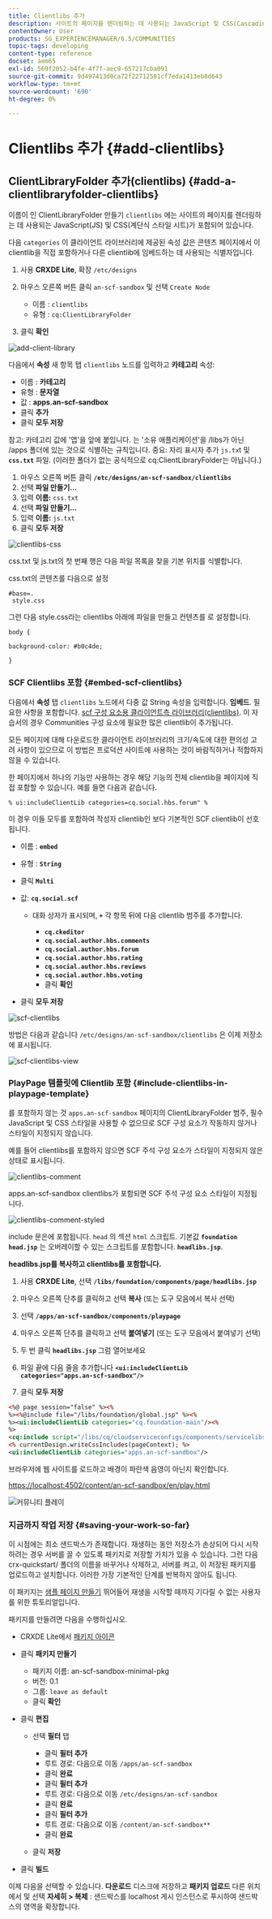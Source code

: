 ```yaml
---
title: Clientlibs 추가
description: 사이트의 페이지를 렌더링하는 데 사용되는 JavaScript 및 CSS(Cascading Style Sheet)를 포함하는 데 사용되는 ClientLibraryFolder(clientlibs)를 추가하는 방법을 알아봅니다.
contentOwner: User
products: SG_EXPERIENCEMANAGER/6.5/COMMUNITIES
topic-tags: developing
content-type: reference
docset: aem65
exl-id: 569f2052-b4fe-4f7f-aec9-657217cba091
source-git-commit: 9d497413d0ca72f22712581cf7eda1413eb8d643
workflow-type: tm+mt
source-wordcount: '690'
ht-degree: 0%

---
```


# Clientlibs 추가 {#add-clientlibs}

## ClientLibraryFolder 추가(clientlibs) {#add-a-clientlibraryfolder-clientlibs}

이름이 인 ClientLibraryFolder 만들기 `clientlibs` 에는 사이트의 페이지를 렌더링하는 데 사용되는 JavaScript(JS) 및 CSS(계단식 스타일 시트)가 포함되어 있습니다.

다음 `categories` 이 클라이언트 라이브러리에 제공된 속성 값은 콘텐츠 페이지에서 이 clientlib을 직접 포함하거나 다른 clientlib에 임베드하는 데 사용되는 식별자입니다.

1. 사용 **CRXDE Lite**, 확장 `/etc/designs`

1. 마우스 오른쪽 버튼 클릭 `an-scf-sandbox` 및 선택 `Create Node`

   * 이름 : `clientlibs`
   * 유형 : `cq:ClientLibraryFolder`

1. 클릭 **확인**

![add-client-library](assets/add-client-library.png)

다음에서 **속성** 새 항목 탭 `clientlibs` 노드를 입력하고 **카테고리** 속성:

* 이름 : **카테고리**
* 유형 : **문자열**
* 값 : **apps.an-scf-sandbox**
* 클릭 **추가**
* 클릭 **모두 저장**

참고: 카테고리 값에 &#39;앱&#39;을 앞에 붙입니다. 는 &#39;소유 애플리케이션&#39;을 /libs가 아닌 /apps 폴더에 있는 것으로 식별하는 규칙입니다. 중요: 자리 표시자 추가 `js.tx`t 및 **`css.txt`** 파일. (이러한 폴더가 없는 공식적으로 cq:ClientLibraryFolder는 아닙니다.)

1. 마우스 오른쪽 버튼 클릭 **`/etc/designs/an-scf-sandbox/clientlibs`**
1. 선택 **파일 만들기...**
1. 입력 **이름:** `css.txt`
1. 선택 **파일 만들기...**
1. 입력 **이름:** `js.txt`
1. 클릭 **모두 저장**

![clientlibs-css](assets/clientlibs-css.png)

css.txt 및 js.txt의 첫 번째 행은 다음 파일 목록을 찾을 기본 위치를 식별합니다.

css.txt의 콘텐츠를 다음으로 설정

```
#base=.
 style.css
```

그런 다음 style.css라는 clientlibs 아래에 파일을 만들고 컨텐츠를 로 설정합니다.

`body {`

`background-color: #b0c4de;`

`}`

### SCF Clientlibs 포함 {#embed-scf-clientlibs}

다음에서 **속성** 탭 `clientlibs` 노드에서 다중 값 String 속성을 입력합니다. **임베드**. 필요한 사항을 포함합니다. [scf 구성 요소용 클라이언트측 라이브러리(clientlibs)](/help/communities/client-customize.md#clientlibs-for-scf). 이 자습서의 경우 Communities 구성 요소에 필요한 많은 clientlib이 추가됩니다.

모든 페이지에 대해 다운로드한 클라이언트 라이브러리의 크기/속도에 대한 편의성 고려 사항이 있으므로 이 방법은 프로덕션 사이트에 사용하는 것이 바람직하거나 적합하지 않을 수 있습니다.

한 페이지에서 하나의 기능만 사용하는 경우 해당 기능의 전체 clientlib을 페이지에 직접 포함할 수 있습니다. 예를 들면 다음과 같습니다.

`% ui:includeClientLib categories=cq.social.hbs.forum" %`

이 경우 이들 모두를 포함하여 작성자 clientlib인 보다 기본적인 SCF clientlib이 선호됩니다.

* 이름 : **`embed`**
* 유형 : **`String`**
* 클릭 **`Multi`**
* 값: **`cq.social.scf`**

   * 대화 상자가 표시되며, **`+`** 각 항목 뒤에 다음 clientlib 범주를 추가합니다.

      * **`cq.ckeditor`**
      * **`cq.social.author.hbs.comments`**
      * **`cq.social.author.hbs.forum`**
      * **`cq.social.author.hbs.rating`**
      * **`cq.social.author.hbs.reviews`**
      * **`cq.social.author.hbs.voting`**
      * 클릭 **확인**

* 클릭 **모두 저장**

![scf-clientlibs](assets/scf-clientlibs.png)

방법은 다음과 같습니다 `/etc/designs/an-scf-sandbox/clientlibs` 은 이제 저장소에 표시됩니다.

![scf-clientlibs-view](assets/scf-clientlibs1.png)

### PlayPage 템플릿에 Clientlib 포함 {#include-clientlibs-in-playpage-template}

를 포함하지 않는 것 `apps.an-scf-sandbox` 페이지의 ClientLibraryFolder 범주, 필수 JavaScript 및 CSS 스타일을 사용할 수 없으므로 SCF 구성 요소가 작동하지 않거나 스타일이 지정되지 않습니다.

예를 들어 clientlibs를 포함하지 않으면 SCF 주석 구성 요소가 스타일이 지정되지 않은 상태로 표시됩니다.

![clientlibs-comment](assets/clientlibs-comment.png)

apps.an-scf-sandbox clientlibs가 포함되면 SCF 주석 구성 요소 스타일이 지정됩니다.

![clientlibs-comment-styled](assets/clientlibs-comment1.png)

include 문은에 포함됩니다. `head` 의 섹션 `html` 스크립트. 기본값 **`foundation head.jsp`** 는 오버레이할 수 있는 스크립트를 포함합니다. **`headlibs.jsp`**.

**headlibs.jsp를 복사하고 clientlibs를 포함합니다.**

1. 사용 **CRXDE Lite**, 선택 **`/libs/foundation/components/page/headlibs.jsp`**

1. 마우스 오른쪽 단추를 클릭하고 선택 **복사** (또는 도구 모음에서 복사 선택)
1. 선택 **`/apps/an-scf-sandbox/components/playpage`**
1. 마우스 오른쪽 단추를 클릭하고 선택 **붙여넣기** (또는 도구 모음에서 붙여넣기 선택)
1. 두 번 클릭 **`headlibs.jsp`** 그럼 열어보세요
1. 파일 끝에 다음 줄을 추가합니다
   **`<ui:includeClientLib categories="apps.an-scf-sandbox"/>`**

1. 클릭 **모두 저장**

```xml
<%@ page session="false" %><%
%><%@include file="/libs/foundation/global.jsp" %><%
%><ui:includeClientLib categories="cq.foundation-main"/><%
%>
<cq:include script="/libs/cq/cloudserviceconfigs/components/servicelibs/servicelibs.jsp"/>
<% currentDesign.writeCssIncludes(pageContext); %>
<ui:includeClientLib categories="apps.an-scf-sandbox"/>
```

브라우저에 웹 사이트를 로드하고 배경이 파란색 음영이 아닌지 확인합니다.

[https://localhost:4502/content/an-scf-sandbox/en/play.html](https://localhost:4502/content/an-scf-sandbox/en/play.html)

![커뮤니티 플레이](assets/community-play.png)

### 지금까지 작업 저장 {#saving-your-work-so-far}

이 시점에는 최소 샌드박스가 존재합니다. 재생하는 동안 저장소가 손상되어 다시 시작하려는 경우 서버를 끌 수 있도록 패키지로 저장할 가치가 있을 수 있습니다. 그런 다음 crx-quickstart/ 폴더의 이름을 바꾸거나 삭제하고, 서버를 켜고, 이 저장된 패키지를 업로드하고 설치합니다. 이러한 가장 기본적인 단계를 반복하지 않아도 됩니다.

이 패키지는 [샘플 페이지 만들기](/help/communities/create-sample-page.md) 뛰어들어 재생을 시작할 때까지 기다릴 수 없는 사용자를 위한 튜토리얼입니다.

패키지를 만들려면 다음을 수행하십시오.

* CRXDE Lite에서 [패키지 아이콘](https://localhost:4502/crx/packmgr/)
* 클릭 **패키지 만들기**

   * 패키지 이름: an-scf-sandbox-minimal-pkg
   * 버전: 0.1
   * 그룹: `leave as default`
   * 클릭 **확인**

* 클릭 **편집**

   * 선택 **필터** 탭

      * 클릭 **필터 추가**
      * 루트 경로: 다음으로 이동 `/apps/an-scf-sandbox`
      * 클릭 **완료**
      * 클릭 **필터 추가**
      * 루트 경로: 다음으로 이동 `/etc/designs/an-scf-sandbox`
      * 클릭 **완료**
      * 클릭 **필터 추가**
      * 루트 경로: 다음으로 이동 `/content/an-scf-sandbox**`
      * 클릭 **완료**

   * 클릭 **저장**

* 클릭 **빌드**

이제 다음을 선택할 수 있습니다. **다운로드** 디스크에 저장하고 **패키지 업로드** 다른 위치에서 및 선택 **자세히 > 복제** : 샌드박스를 localhost 게시 인스턴스로 푸시하여 샌드박스의 영역을 확장합니다.
